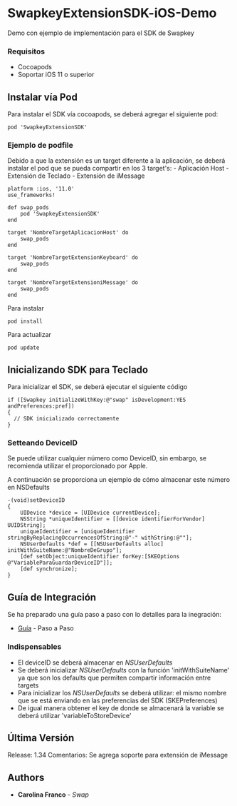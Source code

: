 # SwapkeyExtensionSDK-iOS-Demo

Demo con ejemplo de implementación para el SDK de Swapkey

### Requisitos

- Cocoapods 
- Soportar iOS 11 o superior

## Instalar vía Pod

Para instalar el SDK vía cocoapods, se deberá agregar el siguiente pod:
```
pod 'SwapkeyExtensionSDK' 
```

### Ejemplo de podfile

Debido a que la extensión es un target diferente a la aplicación, se deberá instalar el pod que se pueda compartir en los 3 target's:
    - Aplicación Host
    - Extensión de Teclado
    - Extensión de iMessage

```
platform :ios, '11.0'
use_frameworks!

def swap_pods
	pod 'SwapkeyExtensionSDK'
end

target 'NombreTargetAplicacionHost' do
    swap_pods
end

target 'NombreTargetExtensionKeyboard' do
    swap_pods
end

target 'NombreTargetExtensioniMessage' do
    swap_pods
end
```

Para instalar

```
pod install
```

Para actualizar

```
pod update
```


## Inicializando SDK para Teclado

Para inicializar el SDK, se deberá ejecutar el siguiente código

```
if ([Swapkey initializeWithKey:@"swap" isDevelopment:YES andPreferences:pref])
{
  // SDK inicializado correctamente
}
```

### Setteando DeviceID

Se puede utilizar cualquier número como DeviceID, sin embargo, se recomienda utilizar el proporcionado por Apple.

A continuación se proporciona un ejemplo de cómo almacenar este número en NSDefaults

```
-(void)setDeviceID
{
    UIDevice *device = [UIDevice currentDevice];
    NSString *uniqueIdentifier = [[device identifierForVendor] UUIDString];
    uniqueIdentifier = [uniqueIdentifier stringByReplacingOccurrencesOfString:@"-" withString:@""];
    NSUserDefaults *def = [[NSUserDefaults alloc] initWithSuiteName:@"NombreDeGrupo"];
    [def setObject:uniqueIdentifier forKey:[SKEOptions @"VariableParaGuardarDeviceID"]];
    [def synchronize];
}
```

## Guía de Integración

Se ha preparado una guía paso a paso con lo detalles para la inegración:

* [Guía](https://swapme.mx/swapkey_extension_sdk/) - Paso a Paso

### Indispensables

- El deviceID se deberá almacenar en *NSUserDefaults*
- Se deberá inicializar *NSUserDefaults* con la función 'initWithSuiteName' ya que son los defaults que permiten compartir información entre targets
- Para inicializar los *NSUserDefaults* se deberá utilizar: el mismo nombre que se está enviando en las preferencias del SDK (SKEPreferences)
- De igual manera obtener el key de donde se almacenará la variable se deberá utilizar  'variableToStoreDevice'

##  Última Versión

Release: 1.34
Comentarios: Se agrega soporte para extensión de iMessage

## Authors

* **Carolina Franco** - *Swap*

